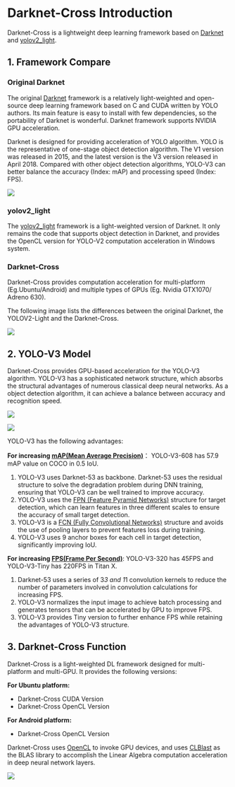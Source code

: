 # Darknet-Cross Introduction

Darknet-Cross is a lightweight deep learning framework based on [Darknet](https://github.com/pjreddie/darknet) and [yolov2_light](https://github.com/AlexeyAB/yolo2_light).

## 1. Framework Compare

### Original Darknet

The original [Darknet](https://github.com/pjreddie/darknet) framework is a relatively light-weighted and open-source deep learning framework based on C and CUDA written by YOLO authors. Its main feature is easy to install with few dependencies, so the portability of Darknet is wonderful. Darknet framework supports NVIDIA GPU acceleration.

Darknet is designed for providing acceleration of YOLO algorithm. YOLO is the representative of one-stage object detection algorithm. The V1 version was released in 2015, and the latest version is the V3 version released in April 2018. Compared with other object detection algorithms, YOLO-V3 can better balance the accuracy (Index: mAP) and processing speed (Index: FPS).

![](img/1.png)

### yolov2_light

The [yolov2_light](https://github.com/AlexeyAB/yolo2_light) framework is a light-weighted version of Darknet. It only remains the code that supports object detection in Darknet, and provides the OpenCL version for YOLO-V2 computation acceleration in Windows system. 

### Darknet-Cross

Darknet-Cross provides computation acceleration for multi-platform (Eg.Ubuntu/Android) and multiple types of GPUs (Eg. Nvidia GTX1070/ Adreno 630).

The following image lists the differences between the original Darknet, the YOLOV2-Light and the Darknet-Cross.

![](img/2.png)

## 2. YOLO-V3 Model

Darknet-Cross provides GPU-based acceleration for the YOLO-V3 algorithm. YOLO-V3 has a sophisticated network structure, which absorbs the structural advantages of numerous classical deep neural networks. As a object detection algorithm, it can achieve a balance between accuracy and recognition speed.

![](img/3.png)

![](img/4.png)

YOLO-V3 has the following advantages:

**For increasing [mAP(Mean Average Precision)](https://www.youtube.com/watch?v=pM6DJ0ZZee0)**： YOLO-V3-608 has 57.9 mAP value on COCO in 0.5 IoU.

1. YOLO-V3 uses Darknet-53 as backbone. Darknet-53 uses the residual structure to solve the degradation problem during DNN training, ensuring that YOLO-V3 can be well trained to improve accuracy.
2. YOLO-V3 uses the [FPN (Feature Pyramid Networks)](https://arxiv.org/abs/1612.03144) structure for target detection, which can learn features in three different scales to ensure the accuracy of small target detection.
3. YOLO-V3 is a [FCN (Fully Convolutional Networks)](https://people.eecs.berkeley.edu/~jonlong/long_shelhamer_fcn.pdf) structure and avoids the use of pooling layers to prevent features loss during training.
4. YOLO-V3 uses 9 anchor boxes for each cell in target detection, significantly improving IoU.  

**For increasing [FPS(Frame Per Second)](https://en.wikipedia.org/wiki/Frame_rate)**: YOLO-V3-320 has 45FPS and YOLO-V3-Tiny has 220FPS in Titan X.

1. Darknet-53 uses a series of 3*3 and 1*1 convolution kernels to reduce the number of parameters involved in convolution calculations for increasing FPS.
2. YOLO-V3 normalizes the input image to achieve batch processing and generates tensors that can be accelerated by GPU to improve FPS.
3. YOLO-V3 provides Tiny version to further enhance FPS while retaining the advantages of YOLO-V3 structure. 

## 3. Darknet-Cross Function

Darknet-Cross is a light-weighted DL framework designed for multi-platform and multi-GPU. It provides the following versions:

**For Ubuntu platform:**

- Darknet-Cross CUDA Version
- Darknet-Cross OpenCL Version

**For Android platform:**

- Darknet-Cross OpenCL Version

Darknet-Cross uses [OpenCL](https://www.khronos.org/opencl/) to invoke GPU devices, and uses [CLBlast](https://github.com/CNugteren/CLBlast) as the BLAS library to accomplish the  Linear Algebra computation acceleration in deep neural network layers.

![](img/5.png)


